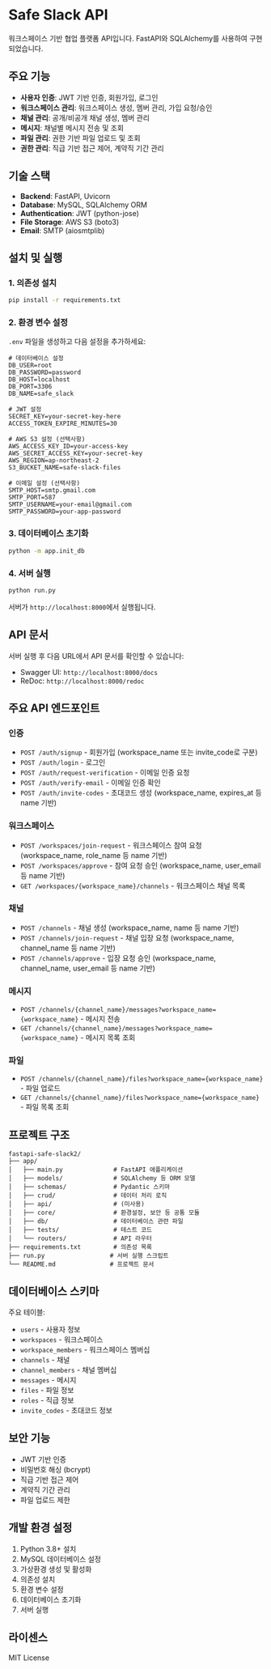 # Safe Slack API

워크스페이스 기반 협업 플랫폼 API입니다. FastAPI와 SQLAlchemy를 사용하여 구현되었습니다.

## 주요 기능

- **사용자 인증**: JWT 기반 인증, 회원가입, 로그인
- **워크스페이스 관리**: 워크스페이스 생성, 멤버 관리, 가입 요청/승인
- **채널 관리**: 공개/비공개 채널 생성, 멤버 관리
- **메시지**: 채널별 메시지 전송 및 조회
- **파일 관리**: 권한 기반 파일 업로드 및 조회
- **권한 관리**: 직급 기반 접근 제어, 계약직 기간 관리

## 기술 스택

- **Backend**: FastAPI, Uvicorn
- **Database**: MySQL, SQLAlchemy ORM
- **Authentication**: JWT (python-jose)
- **File Storage**: AWS S3 (boto3)
- **Email**: SMTP (aiosmtplib)

## 설치 및 실행

### 1. 의존성 설치

```bash
pip install -r requirements.txt
```

### 2. 환경 변수 설정

`.env` 파일을 생성하고 다음 설정을 추가하세요:

```env
# 데이터베이스 설정
DB_USER=root
DB_PASSWORD=password
DB_HOST=localhost
DB_PORT=3306
DB_NAME=safe_slack

# JWT 설정
SECRET_KEY=your-secret-key-here
ACCESS_TOKEN_EXPIRE_MINUTES=30

# AWS S3 설정 (선택사항)
AWS_ACCESS_KEY_ID=your-access-key
AWS_SECRET_ACCESS_KEY=your-secret-key
AWS_REGION=ap-northeast-2
S3_BUCKET_NAME=safe-slack-files

# 이메일 설정 (선택사항)
SMTP_HOST=smtp.gmail.com
SMTP_PORT=587
SMTP_USERNAME=your-email@gmail.com
SMTP_PASSWORD=your-app-password
```

### 3. 데이터베이스 초기화

```bash
python -m app.init_db
```

### 4. 서버 실행

```bash
python run.py
```

서버가 `http://localhost:8000`에서 실행됩니다.

## API 문서

서버 실행 후 다음 URL에서 API 문서를 확인할 수 있습니다:

- Swagger UI: `http://localhost:8000/docs`
- ReDoc: `http://localhost:8000/redoc`

## 주요 API 엔드포인트

### 인증
- `POST /auth/signup` - 회원가입 (workspace_name 또는 invite_code로 구분)
- `POST /auth/login` - 로그인
- `POST /auth/request-verification` - 이메일 인증 요청
- `POST /auth/verify-email` - 이메일 인증 확인
- `POST /auth/invite-codes` - 초대코드 생성 (workspace_name, expires_at 등 name 기반)

### 워크스페이스
- `POST /workspaces/join-request` - 워크스페이스 참여 요청 (workspace_name, role_name 등 name 기반)
- `POST /workspaces/approve` - 참여 요청 승인 (workspace_name, user_email 등 name 기반)
- `GET /workspaces/{workspace_name}/channels` - 워크스페이스 채널 목록

### 채널
- `POST /channels` - 채널 생성 (workspace_name, name 등 name 기반)
- `POST /channels/join-request` - 채널 입장 요청 (workspace_name, channel_name 등 name 기반)
- `POST /channels/approve` - 입장 요청 승인 (workspace_name, channel_name, user_email 등 name 기반)

### 메시지
- `POST /channels/{channel_name}/messages?workspace_name={workspace_name}` - 메시지 전송
- `GET /channels/{channel_name}/messages?workspace_name={workspace_name}` - 메시지 목록 조회

### 파일
- `POST /channels/{channel_name}/files?workspace_name={workspace_name}` - 파일 업로드
- `GET /channels/{channel_name}/files?workspace_name={workspace_name}` - 파일 목록 조회

## 프로젝트 구조

```
fastapi-safe-slack2/
├── app/
│   ├── main.py              # FastAPI 애플리케이션
│   ├── models/              # SQLAlchemy 등 ORM 모델
│   ├── schemas/             # Pydantic 스키마
│   ├── crud/                # 데이터 처리 로직
│   ├── api/                 # (미사용)
│   ├── core/                # 환경설정, 보안 등 공통 모듈
│   ├── db/                  # 데이터베이스 관련 파일
│   ├── tests/               # 테스트 코드
│   └── routers/             # API 라우터
├── requirements.txt         # 의존성 목록
├── run.py                  # 서버 실행 스크립트
└── README.md               # 프로젝트 문서
```

## 데이터베이스 스키마

주요 테이블:
- `users` - 사용자 정보
- `workspaces` - 워크스페이스
- `workspace_members` - 워크스페이스 멤버십
- `channels` - 채널
- `channel_members` - 채널 멤버십
- `messages` - 메시지
- `files` - 파일 정보
- `roles` - 직급 정보
- `invite_codes` - 초대코드 정보

## 보안 기능

- JWT 기반 인증
- 비밀번호 해싱 (bcrypt)
- 직급 기반 접근 제어
- 계약직 기간 관리
- 파일 업로드 제한

## 개발 환경 설정

1. Python 3.8+ 설치
2. MySQL 데이터베이스 설정
3. 가상환경 생성 및 활성화
4. 의존성 설치
5. 환경 변수 설정
6. 데이터베이스 초기화
7. 서버 실행

## 라이센스

MIT License